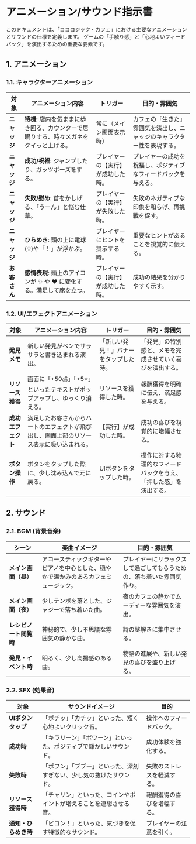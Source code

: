 # アニメーション/サウンド指示書

このドキュメントは、「ココロジック・カフェ」における主要なアニメーションとサウンドの仕様を定義します。
ゲームの「手触り感」と「心地よいフィードバック」を演出するための重要な要素です。

## 1. アニメーション

### 1.1. キャラクターアニメーション

| 対象 | アニメーション内容 | トリガー | 目的・雰囲気 |
| --- | --- | --- | --- |
| **ニャッジ** | **待機**: 店内を気ままに歩き回る、カウンターで居眠りする、時々メガネをクイっと上げる。 | 常に（メイン画面表示時） | カフェの「生きた」雰囲気を演出し、ニャッジのキャラクター性を表現する。 |
| **ニャッジ** | **成功/祝福**: ジャンプしたり、ガッツポーズをする。 | プレイヤーの【実行】が成功した時。 | プレイヤーの成功を祝福し、ポジティブなフィードバックを与える。 |
| **ニャッジ** | **失敗/慰め**: 首をかしげる、「うーん」と悩む仕草。 | プレイヤーの【実行】が失敗した時。 | 失敗のネガティブな印象を和らげ、再挑戦を促す。 |
| **ニャッジ** | **ひらめき**: 頭の上に電球(💡)や「！」が浮かぶ。 | プレイヤーにヒントを提示する時。 | 重要なヒントがあることを視覚的に伝える。 |
| **お客さん** | **感情表現**: 頭上のアイコンが ✨ や ❤️ に変化する。満足して席を立つ。 | プレイヤーの【実行】が成功した時。 | 成功の結果を分かりやすく示す。 |

### 1.2. UI/エフェクトアニメーション

| 対象 | アニメーション内容 | トリガー | 目的・雰囲気 |
| --- | --- | --- | --- |
| **発見メモ** | 新しい発見がペンでサラサラと書き込まれる演出。 | 「新しい発見！」バナーをタップした時。 | 「発見」の特別感と、メモを完成させていく喜びを演出する。 |
| **リソース獲得** | 画面に「+50💰」「+5⭐」といったテキストがポップアップし、ゆっくり消える。 | リソースを獲得した時。 | 報酬獲得を明確に伝え、満足感を与える。 |
| **成功エフェクト** | 満足したお客さんからハートのエフェクトが飛び出し、画面上部のリソース表示に吸い込まれる。 | 【実行】が成功した時。 | 成功の喜びを視覚的に増幅させる。 |
| **ボタン操作** | ボタンをタップした際に、少し沈み込んで元に戻る。 | UIボタンをタップした時。 | 操作に対する物理的なフィードバックを与え、「押した感」を演出する。 |

## 2. サウンド

### 2.1. BGM (背景音楽)

| シーン | 楽曲イメージ | 目的・雰囲気 |
| --- | --- | --- |
| **メイン画面（昼）** | アコースティックギターやピアノを中心とした、穏やかで温かみのあるカフェミュージック。 | プレイヤーにリラックスして過ごしてもらうための、落ち着いた雰囲気作り。 |
| **メイン画面（夜）** | 少しテンポを落とした、ジャジーで落ち着いた曲。 | 夜のカフェの静かでムーディーな雰囲気を演出。 |
| **レシピノート閲覧時** | 神秘的で、少し不思議な雰囲気の静かな曲。 | 詩の謎解きに集中させる。 |
| **発見・イベント時** | 明るく、少し高揚感のある曲。 | 物語の進展や、新しい発見の喜びを盛り上げる。 |

### 2.2. SFX (効果音)

| 対象 | サウンドイメージ | 目的 |
| --- | --- | --- |
| **UIボタンタップ** | 「ポチッ」「カチッ」といった、短く心地よいクリック音。 | 操作へのフィードバック。 |
| **成功時** | 「キラリーン」「ポワーン」といった、ポジティブで輝かしいサウンド。 | 成功体験を強化する。 |
| **失敗時** | 「ポフン」「ブブー」といった、深刻すぎない、少し気の抜けたサウンド。 | 失敗のストレスを軽減する。 |
| **リソース獲得時** | 「チャリン」といった、コインやポイントが増えることを連想させる音。 | 報酬獲得の喜びを増幅する。 |
| **通知・ひらめき時** | 「ピコン！」といった、気づきを促す特徴的なサウンド。 | プレイヤーの注意を引く。 |
